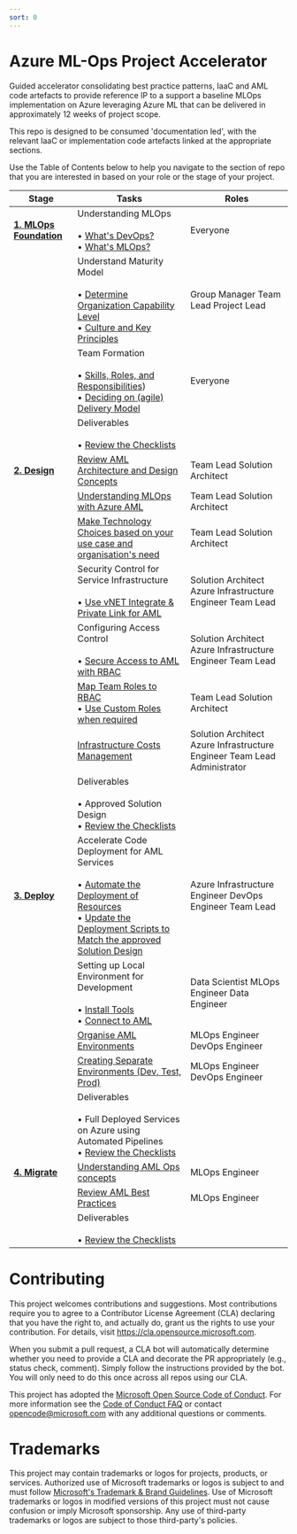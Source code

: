 ```yaml
---
sort: 0
---
```

# Azure ML-Ops Project Accelerator

Guided accelerator consolidating best practice patterns, IaaC and AML code artefacts to provide reference IP to a support a baseline MLOps implementation on Azure leveraging Azure ML that can be delivered in approximately 12 weeks of project scope.

This repo is designed to be consumed 'documentation led', with the relevant IaaC or implementation code artefacts linked at the appropriate sections.

Use the Table of Contents below to help you navigate to the section of repo that you are interested in based on your role or the stage of your project.


| **Stage**                                              | **Tasks**                                                                                                                                                                                                                                                         | **Roles**                                                                |
| ------------------------------------------------------ | ----------------------------------------------------------------------------------------------------------------------------------------------------------------------------------------------------------------------------------------------------------------- | ------------------------------------------------------------------------ |
| [**1. MLOps Foundation**](1-MLOpsFoundation/README.md) | Understanding MLOps <br><br>• [What's DevOps?](1-MLOpsFoundation/0-DevOpsOverview/README.md)<br>• [What's MLOps?](1-MLOpsFoundation/1-MLOpsOverview/README.md)                                                                                     | Everyone                                                                 |
|                                                        | Understand Maturity Model <br><br>• [Determine Organization Capability Level](1-MLOpsFoundation/1-MLOpsOverview/2-MLOpsMaturityModel.md)<br>• [Culture and Key Principles](1-MLOpsFoundation/1-MLOpsOverview/3-SevenMLOpsPrinciples.md)            | Group Manager Team Lead Project Lead                                     |
|                                                        | Team Formation <br><br>• [Skills, Roles, and Responsibilities](1-MLOpsFoundation/2-SkillsRolesAndResponsibilities/README.md))<br>• [Deciding on (agile) Delivery Model](1-MLOpsFoundation/2-SkillsRolesAndResponsibilities/1-AdoptingDSProcess.md) | Everyone                                                                 |
|                                                        | Deliverables <br><br>• [Review the Checklists](/1-MLOpsFoundation/checklist.md)                                                                                                                                                                       |                                                                          |
| [**2. Design**](2-Design/README.md)                    | [Review AML Architecture and Design Concepts](2-Design/1-MLOpsArchitectureConcepts.md)                                                                                                                                                                            | Team Lead Solution Architect                                             |
|                                                        | [Understanding MLOps with Azure AML](2-Design/2-ModelManagement.md)                                                                                                                                                                                               | Team Lead Solution Architect                                             |
|                                                        | [Make Technology Choices based on your use case and organisation's need](2-Design/3-AMLTechChoices.md)                                                                                                                                                            | Team Lead Solution Architect                                             |
|                                                        | Security Control for Service Infrastructure <br><br>• [Use vNET Integrate & Private Link for AML](2-Design/5-EnterpriseSecurity%26Governance.md)                                                                                                      | Solution Architect Azure Infrastructure Engineer Team Lead               |
|                                                        | Configuring Access Control <br><br>• [Secure Access to AML with RBAC](2-Design/6-Authentication.md)                                                                                                                                                   | Solution Architect Azure Infrastructure Engineer Team Lead               |
|                                                        | [Map Team Roles to RBAC](2-Design/7-how-to-assign-roles.md)<br>• [Use Custom Roles when required](/2-Design/3-InfrastructureServiceManagement/5-how-to-assign-roles.md#create-custom-role)                                                            | Team Lead Solution Architect                                             |
|                                                        | [Infrastructure Costs Management](2-Design/8-CostManagement.md)                                                                                                                                                                                                   | Solution Architect Azure Infrastructure Engineer Team Lead Administrator |
|                                                        | Deliverables <br><br>• Approved Solution Design<br>• [Review the Checklists](/2-Design/checklist.md)                                                                                                                                               |                                                                          |
| [**3. Deploy** ](3-Deploy/README.md)                   | Accelerate Code Deployment for AML Services <br><br>• [Automate the Deployment of Resources](/3-Deploy/README.md#quickstart)<br>• [Update the Deployment Scripts to Match the approved Solution Design](/3-Deploy/ARMTemplates/README.md)          | Azure Infrastructure Engineer DevOps Engineer Team Lead                  |
|                                                        | Setting up Local Environment for Development <br><br>• [Install Tools](3-Deploy/1-SetupLocalEnvironment.md#installing-azure-cli)<br>• [Connect to AML](3-Deploy/1-SetupLocalEnvironment.md#connect-to-aml)                                         | Data Scientist MLOps Engineer Data Engineer                              |
|                                                        | [Organise AML Environments](3-Deploy/2-OrganizeAMLEnvironment.md)                                                                                                                                                                                                 | MLOps Engineer DevOps Engineer                                           |
|                                                        | [Creating Separate Environments (Dev, Test, Prod)](3-Deploy/3-CreateSeparateEnvironments.md)                                                                                                                                                                      | MLOps Engineer DevOps Engineer                                           |
|                                                        | Deliverables <br><br>• Full Deployed Services on Azure using Automated Pipelines<br>• [Review the Checklists](/3-Deploy/checklist.md)                                                                                                              |                                                                          |
| [**4. Migrate**](4-Migrate/README.md)                  | [Understanding AML Ops concepts](/4-Migrate/1-KeyAzureMLConceptsForOps.md)                                                                                                                                                                                        | MLOps Engineer                                                           |
|                                                        | [Review AML Best Practices](/4-Migrate/2-AMLBestPractices.md)                                                                                                                                                                                                     | MLOps Engineer                                                           |
|                                                        | Deliverables <br><br>• [Review the Checklists](/4-Migrate/checklist.md)                                                                                                                                                                               |                                                                          |

# Contributing
This project welcomes contributions and suggestions. Most contributions require you to agree to a Contributor License Agreement (CLA) declaring that you have the right to, and actually do, grant us the rights to use your contribution. For details, visit https://cla.opensource.microsoft.com.

When you submit a pull request, a CLA bot will automatically determine whether you need to provide a CLA and decorate the PR appropriately (e.g., status check, comment). Simply follow the instructions provided by the bot. You will only need to do this once across all repos using our CLA.

This project has adopted the [Microsoft Open Source Code of Conduct](https://opensource.microsoft.com/codeofconduct/). For more information see the [Code of Conduct FAQ](https://opensource.microsoft.com/codeofconduct/faq/) or contact opencode@microsoft.com with any additional questions or comments.

# Trademarks
This project may contain trademarks or logos for projects, products, or services. Authorized use of Microsoft trademarks or logos is subject to and must follow [Microsoft's Trademark & Brand Guidelines](https://www.microsoft.com/en-us/legal/intellectualproperty/trademarks/usage/general). Use of Microsoft trademarks or logos in modified versions of this project must not cause confusion or imply Microsoft sponsorship. Any use of third-party trademarks or logos are subject to those third-party's policies.